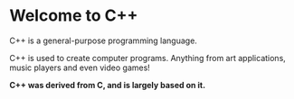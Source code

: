 # Welcome to C++

C++ is a general-purpose programming language.

C++ is used to create computer programs. Anything from art applications, music players and even video games!

**C++ was derived from C, and is largely based on it.**
